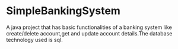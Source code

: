 # SimpleBankingSystem
A java project that has basic functionalities of a banking system like create/delete account,get and update account details.The database technology used is sql.
